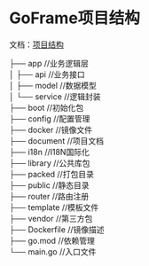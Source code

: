 # GoFrame项目结构

文档：[项目结构](https://goframe.org/start/index)

├── app  //业务逻辑层  
│   ├── api //业务接口  
│   ├── model //数据模型  
│   └── service //逻辑封装  
├── boot //初始化包  
├── config //配置管理  
├── docker //镜像文件  
├── document //项目文档  
├── i18n //I18N国际化  
├── library //公共库包  
├── packed //打包目录  
├── public //静态目录  
├── router //路由注册  
├── template //模板文件  
├── vendor //第三方包  
├── Dockerfile //镜像描述  
├── go.mod //依赖管理  
└── main.go //入口文件


